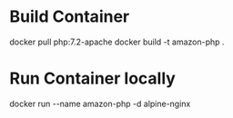 # Build Container

docker pull php:7.2-apache
docker build -t amazon-php .

# Run Container locally

docker run --name amazon-php -d alpine-nginx